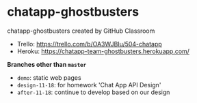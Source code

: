 # chatapp-ghostbusters
chatapp-ghostbusters created by GitHub Classroom

- Trello: https://trello.com/b/OA3WJBIu/504-chatapp
- Heroku: https://chatapp-team-ghostbusters.herokuapp.com/

**Branches other than `master`**
- `demo`: static web pages
- `design-11-18`: for homework 'Chat App API Design'
- `after-11-18`: continue to develop based on our design
